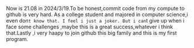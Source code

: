 Now is 21.08 in 2024/3/19.To be honest,commit code from my compute to github is very hard. As a college student and  majored in computer science,i even don`t know that.
I feel i just a joker. But i can`t give up when i face some challenges ,maybe this is a great success,whatever i think that.Lastly ,i very haapy to join github this big family
and this is my first program.
